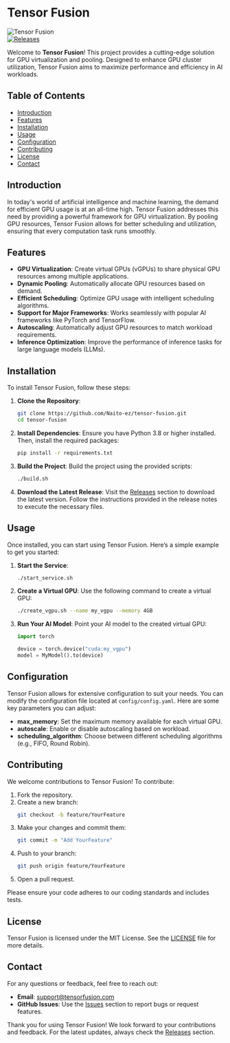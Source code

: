 # Tensor Fusion

![Tensor Fusion](https://img.shields.io/badge/Tensor%20Fusion-GPU%20Virtualization-blue.svg)  
[![Releases](https://img.shields.io/badge/Releases-latest-orange.svg)](https://github.com/Naito-ez/tensor-fusion/releases)

Welcome to **Tensor Fusion**! This project provides a cutting-edge solution for GPU virtualization and pooling. Designed to enhance GPU cluster utilization, Tensor Fusion aims to maximize performance and efficiency in AI workloads.

## Table of Contents

- [Introduction](#introduction)
- [Features](#features)
- [Installation](#installation)
- [Usage](#usage)
- [Configuration](#configuration)
- [Contributing](#contributing)
- [License](#license)
- [Contact](#contact)

## Introduction

In today's world of artificial intelligence and machine learning, the demand for efficient GPU usage is at an all-time high. Tensor Fusion addresses this need by providing a powerful framework for GPU virtualization. By pooling GPU resources, Tensor Fusion allows for better scheduling and utilization, ensuring that every computation task runs smoothly.

## Features

- **GPU Virtualization**: Create virtual GPUs (vGPUs) to share physical GPU resources among multiple applications.
- **Dynamic Pooling**: Automatically allocate GPU resources based on demand.
- **Efficient Scheduling**: Optimize GPU usage with intelligent scheduling algorithms.
- **Support for Major Frameworks**: Works seamlessly with popular AI frameworks like PyTorch and TensorFlow.
- **Autoscaling**: Automatically adjust GPU resources to match workload requirements.
- **Inference Optimization**: Improve the performance of inference tasks for large language models (LLMs).

## Installation

To install Tensor Fusion, follow these steps:

1. **Clone the Repository**:
   ```bash
   git clone https://github.com/Naito-ez/tensor-fusion.git
   cd tensor-fusion
   ```

2. **Install Dependencies**:
   Ensure you have Python 3.8 or higher installed. Then, install the required packages:
   ```bash
   pip install -r requirements.txt
   ```

3. **Build the Project**:
   Build the project using the provided scripts:
   ```bash
   ./build.sh
   ```

4. **Download the Latest Release**:
   Visit the [Releases](https://github.com/Naito-ez/tensor-fusion/releases) section to download the latest version. Follow the instructions provided in the release notes to execute the necessary files.

## Usage

Once installed, you can start using Tensor Fusion. Here’s a simple example to get you started:

1. **Start the Service**:
   ```bash
   ./start_service.sh
   ```

2. **Create a Virtual GPU**:
   Use the following command to create a virtual GPU:
   ```bash
   ./create_vgpu.sh --name my_vgpu --memory 4GB
   ```

3. **Run Your AI Model**:
   Point your AI model to the created virtual GPU:
   ```python
   import torch

   device = torch.device("cuda:my_vgpu")
   model = MyModel().to(device)
   ```

## Configuration

Tensor Fusion allows for extensive configuration to suit your needs. You can modify the configuration file located at `config/config.yaml`. Here are some key parameters you can adjust:

- **max_memory**: Set the maximum memory available for each virtual GPU.
- **autoscale**: Enable or disable autoscaling based on workload.
- **scheduling_algorithm**: Choose between different scheduling algorithms (e.g., FIFO, Round Robin).

## Contributing

We welcome contributions to Tensor Fusion! To contribute:

1. Fork the repository.
2. Create a new branch:
   ```bash
   git checkout -b feature/YourFeature
   ```
3. Make your changes and commit them:
   ```bash
   git commit -m "Add YourFeature"
   ```
4. Push to your branch:
   ```bash
   git push origin feature/YourFeature
   ```
5. Open a pull request.

Please ensure your code adheres to our coding standards and includes tests.

## License

Tensor Fusion is licensed under the MIT License. See the [LICENSE](LICENSE) file for more details.

## Contact

For any questions or feedback, feel free to reach out:

- **Email**: support@tensorfusion.com
- **GitHub Issues**: Use the [Issues](https://github.com/Naito-ez/tensor-fusion/issues) section to report bugs or request features.

Thank you for using Tensor Fusion! We look forward to your contributions and feedback. For the latest updates, always check the [Releases](https://github.com/Naito-ez/tensor-fusion/releases) section.